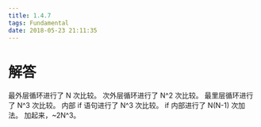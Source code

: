 ```yaml
---
title: 1.4.7
tags: Fundamental
date: 2018-05-23 21:11:35
---
```


# 解答

最外层循环进行了 N 次比较。
次外层循环进行了 N^2 次比较。
最里层循环进行了 N^3 次比较。
内部 if 语句进行了 N^3 次比较。
if 内部进行了 N(N-1) 次加法。
加起来，~2N^3。
